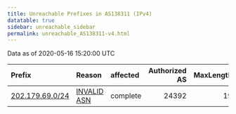 ```yaml
---
title: Unreachable Prefixes in AS138311 (IPv4)
datatable: true
sidebar: unreachable_sidebar
permalink: unreachable_AS138311-v4.html
---
```


Data as of 2020-05-16 15:20:00 UTC


<div class="datatable-begin"></div>

| Prefix                                                   | Reason                                                                                                  | affected   |   Authorized AS |   MaxLength | Anchor                                       |   unreachable /24s |
|:---------------------------------------------------------|:--------------------------------------------------------------------------------------------------------|:-----------|----------------:|------------:|:---------------------------------------------|-------------------:|
| [202.179.69.0/24](https://stat.ripe.net/202.179.69.0/24) | [INVALID ASN](https://rpki-validator.ripe.net/announcement-preview?asn=AS138311&prefix=202.179.69.0/24) | complete   |           24392 |          19 | [APNIC](unreachable_APNIC_RPKI_Root-v4.html) |                  1 |

<div class="datatable-end"></div>